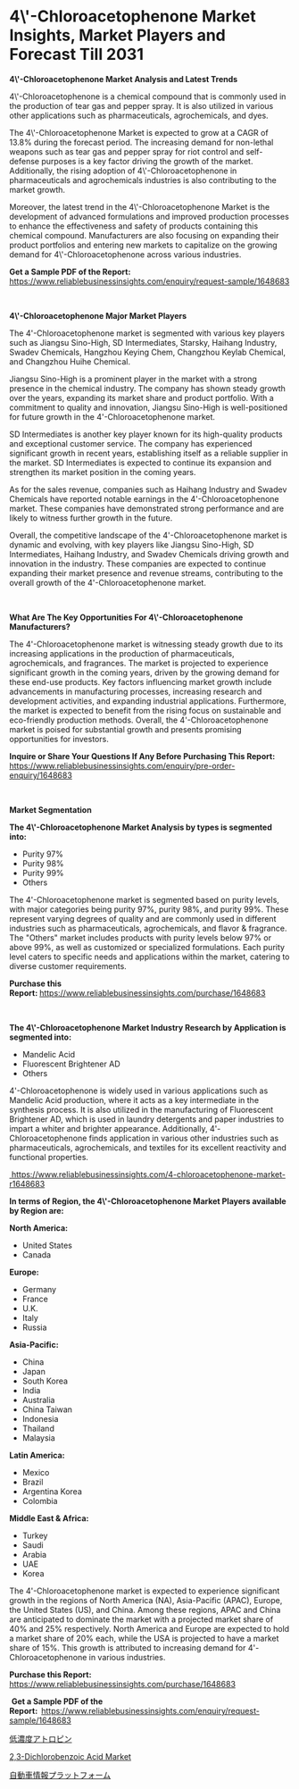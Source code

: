 <p><h1>4\'-Chloroacetophenone Market Insights, Market Players and Forecast Till 2031</h1></p><p><strong>4\'-Chloroacetophenone Market Analysis and Latest Trends</strong></p>
<p><p>4\'-Chloroacetophenone is a chemical compound that is commonly used in the production of tear gas and pepper spray. It is also utilized in various other applications such as pharmaceuticals, agrochemicals, and dyes.</p><p>The 4\'-Chloroacetophenone Market is expected to grow at a CAGR of 13.8% during the forecast period. The increasing demand for non-lethal weapons such as tear gas and pepper spray for riot control and self-defense purposes is a key factor driving the growth of the market. Additionally, the rising adoption of 4\'-Chloroacetophenone in pharmaceuticals and agrochemicals industries is also contributing to the market growth.</p><p>Moreover, the latest trend in the 4\'-Chloroacetophenone Market is the development of advanced formulations and improved production processes to enhance the effectiveness and safety of products containing this chemical compound. Manufacturers are also focusing on expanding their product portfolios and entering new markets to capitalize on the growing demand for 4\'-Chloroacetophenone across various industries.</p></p>
<p><strong>Get a Sample PDF of the Report:&nbsp;</strong> <a href="https://www.reliablebusinessinsights.com/enquiry/request-sample/1648683">https://www.reliablebusinessinsights.com/enquiry/request-sample/1648683</a></p>
<p>&nbsp;</p>
<p><strong>4\'-Chloroacetophenone Major Market Players</strong></p>
<p><p>The 4'-Chloroacetophenone market is segmented with various key players such as Jiangsu Sino-High, SD Intermediates, Starsky, Haihang Industry, Swadev Chemicals, Hangzhou Keying Chem, Changzhou Keylab Chemical, and Changzhou Huihe Chemical. </p><p>Jiangsu Sino-High is a prominent player in the market with a strong presence in the chemical industry. The company has shown steady growth over the years, expanding its market share and product portfolio. With a commitment to quality and innovation, Jiangsu Sino-High is well-positioned for future growth in the 4'-Chloroacetophenone market.</p><p>SD Intermediates is another key player known for its high-quality products and exceptional customer service. The company has experienced significant growth in recent years, establishing itself as a reliable supplier in the market. SD Intermediates is expected to continue its expansion and strengthen its market position in the coming years.</p><p>As for the sales revenue, companies such as Haihang Industry and Swadev Chemicals have reported notable earnings in the 4'-Chloroacetophenone market. These companies have demonstrated strong performance and are likely to witness further growth in the future.</p><p>Overall, the competitive landscape of the 4'-Chloroacetophenone market is dynamic and evolving, with key players like Jiangsu Sino-High, SD Intermediates, Haihang Industry, and Swadev Chemicals driving growth and innovation in the industry. These companies are expected to continue expanding their market presence and revenue streams, contributing to the overall growth of the 4'-Chloroacetophenone market.</p></p>
<p>&nbsp;</p>
<p><strong>What Are The Key Opportunities For 4\'-Chloroacetophenone Manufacturers?</strong></p>
<p><p>The 4'-Chloroacetophenone market is witnessing steady growth due to its increasing applications in the production of pharmaceuticals, agrochemicals, and fragrances. The market is projected to experience significant growth in the coming years, driven by the growing demand for these end-use products. Key factors influencing market growth include advancements in manufacturing processes, increasing research and development activities, and expanding industrial applications. Furthermore, the market is expected to benefit from the rising focus on sustainable and eco-friendly production methods. Overall, the 4'-Chloroacetophenone market is poised for substantial growth and presents promising opportunities for investors.</p></p>
<p><strong>Inquire or Share Your Questions If Any Before Purchasing This Report:</strong> <a href="https://www.reliablebusinessinsights.com/enquiry/pre-order-enquiry/1648683">https://www.reliablebusinessinsights.com/enquiry/pre-order-enquiry/1648683</a></p>
<p>&nbsp;</p>
<p><strong>Market Segmentation</strong></p>
<p><strong>The 4\'-Chloroacetophenone Market Analysis by types is segmented into:</strong></p>
<p><ul><li>Purity 97%</li><li>Purity 98%</li><li>Purity 99%</li><li>Others</li></ul></p>
<p><p>The 4'-Chloroacetophenone market is segmented based on purity levels, with major categories being purity 97%, purity 98%, and purity 99%. These represent varying degrees of quality and are commonly used in different industries such as pharmaceuticals, agrochemicals, and flavor & fragrance. The "Others" market includes products with purity levels below 97% or above 99%, as well as customized or specialized formulations. Each purity level caters to specific needs and applications within the market, catering to diverse customer requirements.</p></p>
<p><strong>Purchase this Report:&nbsp;</strong><a href="https://www.reliablebusinessinsights.com/purchase/1648683">https://www.reliablebusinessinsights.com/purchase/1648683</a></p>
<p>&nbsp;</p>
<p><strong>The 4\'-Chloroacetophenone Market Industry Research by Application is segmented into:</strong></p>
<p><ul><li>Mandelic Acid</li><li>Fluorescent Brightener AD</li><li>Others</li></ul></p>
<p><p>4'-Chloroacetophenone is widely used in various applications such as Mandelic Acid production, where it acts as a key intermediate in the synthesis process. It is also utilized in the manufacturing of Fluorescent Brightener AD, which is used in laundry detergents and paper industries to impart a whiter and brighter appearance. Additionally, 4'-Chloroacetophenone finds application in various other industries such as pharmaceuticals, agrochemicals, and textiles for its excellent reactivity and functional properties.</p></p>
<p><a href="https://www.reliablebusinessinsights.com/4-chloroacetophenone-market-r1648683">&nbsp;https://www.reliablebusinessinsights.com/4-chloroacetophenone-market-r1648683</a></p>
<p><strong>In terms of Region, the 4\'-Chloroacetophenone Market Players available by Region are:</strong></p>
<p>
    <p> <strong> North America: </strong>
        <ul>
            <li>United States</li>
            <li>Canada</li>
        </ul>
        </p> 
    <p> <strong> Europe: </strong>
        <ul>
            <li>Germany</li>
            <li>France</li>
            <li>U.K.</li>
            <li>Italy</li>
            <li>Russia</li>
        </ul>
        </p> 
    <p> <strong> Asia-Pacific: </strong>
        <ul>
            <li>China</li>
            <li>Japan</li>
            <li>South Korea</li>
            <li>India</li>
            <li>Australia</li>
            <li>China Taiwan</li>
            <li>Indonesia</li>
            <li>Thailand</li>
            <li>Malaysia</li>
        </ul>
        </p> 
    <p> <strong> Latin America: </strong>
        <ul>
            <li>Mexico</li>
            <li>Brazil</li>
            <li>Argentina Korea</li>
            <li>Colombia</li>
        </ul>
        </p> 
    <p> <strong> Middle East & Africa: </strong>
        <ul>
            <li>Turkey</li>
            <li>Saudi</li>
            <li>Arabia</li>
            <li>UAE</li>
            <li>Korea</li>
        </ul>
    </p>
    </p>
<p><p>The 4'-Chloroacetophenone market is expected to experience significant growth in the regions of North America (NA), Asia-Pacific (APAC), Europe, the United States (US), and China. Among these regions, APAC and China are anticipated to dominate the market with a projected market share of 40% and 25% respectively. North America and Europe are expected to hold a market share of 20% each, while the USA is projected to have a market share of 15%. This growth is attributed to increasing demand for 4'-Chloroacetophenone in various industries.</p></p>
<p><strong>Purchase this Report: </strong><a href="https://www.reliablebusinessinsights.com/purchase/1648683">https://www.reliablebusinessinsights.com/purchase/1648683</a></p>
<p>&nbsp;<strong>Get a Sample PDF of the Report:&nbsp;&nbsp;</strong><a href="https://www.reliablebusinessinsights.com/enquiry/request-sample/1648683">https://www.reliablebusinessinsights.com/enquiry/request-sample/1648683</a></p>
<p><strong></strong></p>
<p><p><a href="https://github.com/RaeJenkins1952/Market-Research-Report-List-1/blob/main/7223425108865.md">低濃度アトロピン</a></p><p><a href="https://github.com/LitzyGulgowski2023/Market-Research-Report-List-1/blob/main/23-dichlorobenzoic-acid-market.md">2,3-Dichlorobenzoic Acid Market</a></p><p><a href="https://github.com/TysonKub/Market-Research-Report-List-1/blob/main/8247065108866.md">自動車情報プラットフォーム</a></p></p>